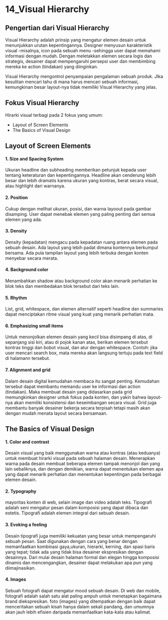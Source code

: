# 14_Visual Hierarchy

## Pengertian dari Visual Hierarchy
Visual Hierarchy adalah prinsip yang mengatur elemen desain untuk menunjukkan urutan kepentingannya.
Designer menyusun karakteristik visual -misalnya, icon pada sebuah menu -sehingga user dapat memahami informasi dengan mudah.
Dengan meletakkan elemen secara logis dan strategis, desainer dapat mempengaruhi persepsi user dan membimbing mereka ke action (tindakan) yang diinginkan.

Visual Hierarchy mengontrol penyampaian pengalaman sebuah produk. JIka kesulitan mencari tahu di mana harus mencari sebuah informasi, kemungkinan besar layout-nya tidak memiliki Visual Hierarchy yang jelas.

## Fokus Visual Hierarchy
Hirarki visual terbagi pada 2 fokus yang umum:
- Layout of Screen Elements
- The Basics of Visual Design

## Layout of Screen Elements

#### 1. Size and Spacing System
Ukuran headline dan subheading memberikan petunjuk kepada user tentang keteraturan dan kepentingannya.
Headline akan cenderung lebih besar dan lebih dramatis karena ukuran yang kontras, berat secara visual, atau highlight dari warnanya.

#### 2. Position
Cukup dengan melihat ukuran, posisi, dan warna layoout pada gambar disamping. User dapat menebak elemen yang paling penting dari semua elemen yang ada.

#### 3. Density
Density (kepadatan) mengacu pada kepadatan ruang antara elemen pada sebuah desain. Ada layout yang lebih padat dimana kontennya berkumpul bersama. Ada pula tampilan layout yang lebih terbuka dengan konten menyebar secara merata.

#### 4. Background color
Menambahkan shadow atau background color akan menarik perhatian ke blok teks dan membedakan blok tersebut dari teks lain.

#### 5. Rhythm
List, grid, whitespace, dan elemen alternatif seperti headline dan summaries dapat menciptakan ritme visual yang kuat yang menarik perhatian mata.

#### 6. Emphasizing small items
Untuk menonjolkan elemen desain yang kecil bisa disimpang di atas, di sepanjang sisi kiri, atau di pojok kanan atas, berikan elemen tersebut kontras tinggi dan bobot visual, dan atur dengan whitespace. Contoh: jika user mencari search box, mata mereka akan langsung tertuju pada text field di halamann tersebut.

#### 7. Alignment and grid
Dalam desain digital kemudahan membaca itu sangat penting. Kemudahan tersebut dapat membantu memandu user ke informasi dan action (tindakan). Maka membuat desain yang didasarkan pada grid memungkinkan designer untuk fokus pada konten, dan yakin bahwa layout-nya akan memiliki konsistensi dan keseimbangan secara visual.
Grid juga membantu banyak desainer bekerja secara terpisah tetapi masih akan dengan mudah menata layout secara bersamaan.

## The Basics of Visual Design

#### 1. Color and contrast
Desain visual yang baik menggunakan warna atau kontras (atau keduanya) untuk membuat hirarki visual pada sebuah halaman desain.
Menerapkan warna pada desain membuat beberapa elemen tampak menonjol dan yang lain sebaliknya, dan dengan demikian, warna dapat menentukan elemen apa yang dapat menarik perhatian dan menentukan kepentingan pada berbagai elemen desain.

#### 2. Typography
mayoritas konten di web, selain image dan video adalah teks. Tipografi adalah seni mengatur pesan dalam komposisi yang dapat dibaca dan estetis. Tipografi adalah elemen integral dari sebuah desain.

#### 3. Evoking a feeling
Desain tipografi juga memiliki kekuatan yang besar untuk mempengaruhi sebuah pesan. Saat digunakan dengan cara yang benar dengan memanfaatkan kombinasi gaya,ukuran, hierarki, kerning, dan spasi baris yang tepat; tidak ada yang tidak bisa desainer ekspresikan dengan desainnya.
Dari mulai desain halaman formal dan elegan hingga komposisi dinamis dan mencengangkan, desainer dapat melakukan apa pun yang diimajinasikan.

#### 4. Images
Sebuah fotografi dapat mengatur mood sebuah desain. Di web dan mobile, fotografi adalah salah satu alat paling ampuh untuk menetapkan bagaimana brand diekspresikan.
foto (images) yang ditempatkan dengan baik dapat menceritakan sebuah kisah hanya dalam sekali pandang, dan umumnya akan jauh lebih efisien daripada memanfaatkan kata-kata atau kalimat.
